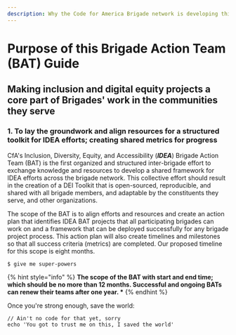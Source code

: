 ```yaml
---
description: Why the Code for America Brigade network is developing this framework
---
```


# Purpose of this Brigade Action Team \(BAT\) Guide

## Making inclusion and digital equity projects a core part of Brigades' work in the communities they serve

### 1. To lay the groundwork and align resources for a structured toolkit for IDEA efforts; creating shared metrics for progress

CfA's Inclusion, Diversity, Equity, and Accessibility \(_**IDEA**_\) Brigade Action Team \(BAT\) is the first organized and structured inter-brigade effort to exchange knowledge and resources to develop a shared framework for IDEA efforts across the brigade network. This collective effort should result in the creation of a DEI Toolkit that is open-sourced, reproducible, and shared with all brigade members, and adaptable by the constituents they serve, and other organizations.



The scope of the BAT is to align efforts and resources and create an action plan that identifies IDEA BAT projects that all participating brigades can work on and a framework that can be deployed successfully for any brigade project process. This action plan will also create timelines and milestones so that all success criteria \(metrics\) are completed. Our proposed timeline for this scope is eight months.

```
$ give me super-powers
```

{% hint style="info" %}
**The scope of the BAT with start and end time; which should be no more than 12 months. Successful and ongoing BATs can renew their teams after one year. \***
{% endhint %}

Once you're strong enough, save the world:

```
// Ain't no code for that yet, sorry
echo 'You got to trust me on this, I saved the world'
```



